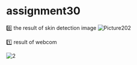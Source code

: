 # assignment30
0️⃣ the result of skin detection image
![Picture202](https://user-images.githubusercontent.com/88148144/148046259-330df520-d8d5-46b5-829e-269fa16b0f79.jpg)

:one: result of webcom


![2](https://user-images.githubusercontent.com/88148144/148047442-b5521b2c-5351-441a-b955-dcbc18702337.png)
